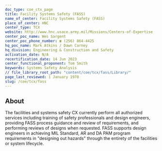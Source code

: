```yaml
---
doc_type: coe_ctx_page 
title: Facility Systems Safety (FASS)
name_of_center: Facility Systems Safety (FASS)
place_of_center: HNC
center_type: TCX
website: http://www.hnc.usace.army.mil/Missions/Centers-of-Expertise
center_poc_name: Wes Sargent
center_poc_phone_number: ☎ (256) 864-4425
hq_poc_name: Mark Atkins / Dawn Carney
hq_division: Engineering & Construction and Safety
activation_date: N/A
recertification_date: 14 Jun 2023
center_functional_proponent: Tom Smith
keywords: Systems Safety Analysis
// file_library_root_path: "content/coe/tcx/fass/Library/" 
page_last_reviewed: 1 January 1970 
slug: /coe/tcx/fass
---
```


## About 

The facilities and systems safety CX currently perform all authorized services including training of safety professionals and design engineers, providing FASS process guidance and review of requirements, and performing reviews of designs when requested.  FASS supports design engineers in achieving MIL Standard, AR and DA PAM program requirements in "designing out hazards" through the entirety of the facilities or system lifecycle. 

 
